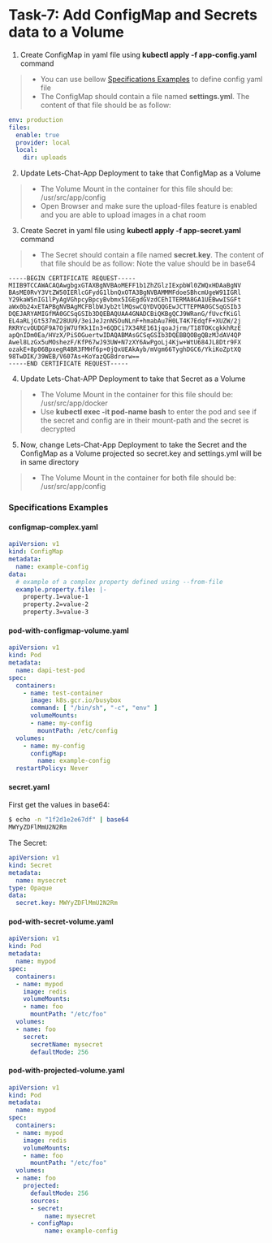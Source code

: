 # Task-7: Add ConfigMap and Secrets data to a Volume
1. Create ConfigMap in yaml file using **kubectl apply -f app-config.yaml** command
  > * You can use bellow [Specifications Examples](#specifications-examples) to define config yaml file
  > * The ConfigMap should contain a file named **settings.yml**. The content of that file should be as follow:
  ```yaml
  env: production
  files:
    enable: true
    provider: local
    local:
      dir: uploads
  ```
2. Update Lets-Chat-App Deployment to take that ConfigMap as a Volume
  > * The Volume Mount in the container for this file should be: /usr/src/app/config
  > * Open Browser and make sure the upload-files feature is enabled and you are able to upload images in a chat room
3. Create Secret in yaml file using **kubectl apply -f app-secret.yaml** command
  > * The Secret should contain a file named **secret.key**. The content of that file should be as follow: Note the value should be in base64
  ```
-----BEGIN CERTIFICATE REQUEST-----
MIIB9TCCAWACAQAwgbgxGTAXBgNVBAoMEFF1b1ZhZGlzIExpbWl0ZWQxHDAaBgNV
BAsME0RvY3VtZW50IERlcGFydG1lbnQxOTA3BgNVBAMMMFdoeSBhcmUgeW91IGRl
Y29kaW5nIG1lPyAgVGhpcyBpcyBvbmx5IGEgdGVzdCEhITERMA8GA1UEBwwISGFt
aWx0b24xETAPBgNVBAgMCFBlbWJyb2tlMQswCQYDVQQGEwJCTTEPMA0GCSqGSIb3
DQEJARYAMIGfMA0GCSqGSIb3DQEBAQUAA4GNADCBiQKBgQCJ9WRanG/fUvcfKiGl
EL4aRLjGt537mZ28UU9/3eiJeJznNSOuNLnF+hmabAu7H0LT4K7EdqfF+XUZW/2j
RKRYcvOUDGF9A7OjW7UfKk1In3+6QDCi7X34RE161jqoaJjrm/T18TOKcgkkhRzE
apQnIDm0Ea/HVzX/PiSOGuertwIDAQABMAsGCSqGSIb3DQEBBQOBgQBzMJdAV4QP
Awel8LzGx5uMOshezF/KfP67wJ93UW+N7zXY6AwPgoLj4Kjw+WtU684JL8Dtr9FX
ozakE+8p06BpxegR4BR3FMHf6p+0jQxUEAkAyb/mVgm66TyghDGC6/YkiKoZptXQ
98TwDIK/39WEB/V607As+KoYazQG8drorw==
-----END CERTIFICATE REQUEST-----
  ```
4. Update Lets-Chat-APP Deployment to take that Secret as a Volume
  > * The Volume Mount in the container for this file should be: /usr/src/app/docker
  > * Use **kubectl exec -it pod-name bash** to enter the pod and see if the secret and config are in their mount-path and the secret is decrypted
5. Now, change Lets-Chat-App Deployment to take the Secret and the ConfigMap as a Volume projected so secret.key and settings.yml will be in same directory
  > * The Volume Mount in the container for both file should be: /usr/src/app/config
  
### Specifications Examples
#### configmap-complex.yaml
```yaml
apiVersion: v1
kind: ConfigMap
metadata:
  name: example-config
data:
  # example of a complex property defined using --from-file
  example.property.file: |-
    property.1=value-1
    property.2=value-2
    property.3=value-3
```
#### pod-with-configmap-volume.yaml
```yaml
apiVersion: v1
kind: Pod
metadata:
  name: dapi-test-pod
spec:
  containers:
    - name: test-container
      image: k8s.gcr.io/busybox
      command: [ "/bin/sh", "-c", "env" ]
      volumeMounts:
      - name: my-config
        mountPath: /etc/config
  volumes:
    - name: my-config
      configMap:
        name: example-config
  restartPolicy: Never
```
#### secret.yaml
First get the values in base64:
```bash
$ echo -n "1f2d1e2e67df" | base64
MWYyZDFlMmU2N2Rm
```
The Secret:
```yaml
apiVersion: v1
kind: Secret
metadata:
  name: mysecret
type: Opaque
data:
  secret.key: MWYyZDFlMmU2N2Rm
```
#### pod-with-secret-volume.yaml
```yaml
apiVersion: v1
kind: Pod
metadata:
  name: mypod
spec:
  containers:
  - name: mypod
    image: redis
    volumeMounts:
    - name: foo
      mountPath: "/etc/foo"
  volumes:
  - name: foo
    secret:
      secretName: mysecret
      defaultMode: 256
```
#### pod-with-projected-volume.yaml
```yaml
apiVersion: v1
kind: Pod
metadata:
  name: mypod
spec:
  containers:
  - name: mypod
    image: redis
    volumeMounts:
    - name: foo
      mountPath: "/etc/foo"
  volumes:
  - name: foo
    projected:
      defaultMode: 256
      sources:
      - secret:
          name: mysecret
      - configMap:
          name: example-config
```

